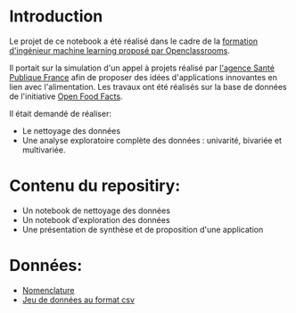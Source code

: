 # Introduction 

Le projet de ce notebook a été réalisé dans le cadre de la [formation d'ingénieur machine learning proposé par Openclassrooms](https://openclassrooms.com/fr/paths/148-ingenieur-machine-learning).

Il portait sur la simulation d'un appel à projets réalisé par [l'agence Santé Publique France](http://www.santepubliquefrance.fr/) afin de proposer des idées d'applications innovantes en lien avec l'alimentation. Les travaux ont été réalisés sur la base de données de l'initiative [Open Food Facts](https://world.openfoodfacts.org/).

Il était demandé de réaliser:
- Le nettoyage des données
- Une analyse exploratoire complète des données : univarité, bivariée et multivariée.

# Contenu du repositiry: 
- Un notebook de nettoyage des données
- Un notebook d'exploration des données
- Une présentation de synthèse et de proposition d'une application 

# Données:
- [Nomenclature](https://static.openfoodfacts.org/data/data-fields.txt) 
- [Jeu de données au format csv](https://static.openfoodfacts.org/data/en.openfoodfacts.org.products.csv) 
